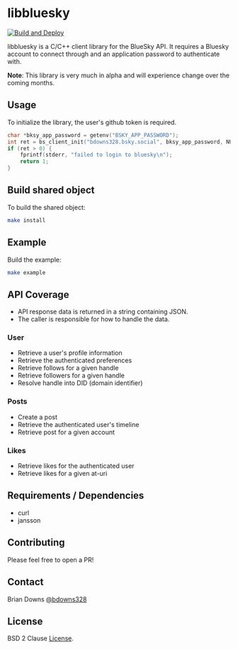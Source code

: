 # libbluesky

[![Build and Deploy](https://github.com/briandowns/libbluesky/actions/workflows/main.yml/badge.svg)](https://github.com/briandowns/libbluesky/actions/workflows/main.yml/badge.svg)

libbluesky is a C/C++ client library for the BlueSky API. It requires a Bluesky account to connect through and an application password to authenticate with.


**Note**: This library is very much in alpha and will experience change over the coming months. 

## Usage

To initialize the library, the user's github token is required.

```c
char *bksy_app_password = getenv("BSKY_APP_PASSWORD");
int ret = bs_client_init("bdowns328.bsky.social", bksy_app_password, NULL);
if (ret > 0) {
    fprintf(stderr, "failed to login to bluesky\n");
    return 1;
}
```

## Build shared object

To build the shared object:

```sh
make install
```

## Example 

Build the example:

```sh
make example
```
## API Coverage

* API response data is returned in a string containing JSON.
* The caller is responsible for how to handle the data.

### User

* Retrieve a user's profile information
* Retrieve the authenticated preferences
* Retrieve follows for a given handle
* Retrieve followers for a given handle
* Resolve handle into DID (domain identifier)

### Posts

* Create a post
* Retrieve the authenticated user's timeline
* Retrieve post for a given account

### Likes

* Retrieve likes for the authenticated user
* Retrieve likes for a given at-uri

## Requirements / Dependencies

* curl
* jansson

## Contributing

Please feel free to open a PR!

## Contact

Brian Downs [@bdowns328](http://twitter.com/bdowns328)

## License

BSD 2 Clause [License](/LICENSE).
